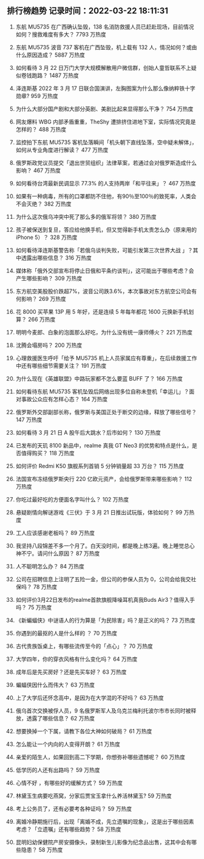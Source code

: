 
## 排行榜趋势 记录时间：2022-03-22 18:11:31
  
  1. 东航 MU5735 在广西确认坠毁，138 名消防救援人员已赶赴现场，目前情况如何？搜救难度有多大？ 7793 万热度
    
  2. 东航 MU5735 波音 737 客机在广西坠毁，机上载有 132 人，情况如何？或由什么原因造成？ 5887 万热度
    
  3. 如何看待 3 月 22 日万门大学大规模解散用户微信群，创始人童哲联系不上疑似卷钱跑路？ 1487 万热度
    
  4. 泽连斯基 2022 年 3 月 17 日联合国演讲，左胸图案为什么那么像纳粹铁十字勋章? 959 万热度
    
  5. 为什么大部分国产剧和大部分英剧、美剧比起来显得那么干净？ 754 万热度
    
  6. 网友爆料 WBG 内部矛盾重重，TheShy 遭排挤住进地下室，实际情况究竟是怎样的？ 488 万热度
    
  7. 监控拍下东航 MU5735 客机坠落瞬间「机头朝下直线坠落，空中疑未解体」，如何从专业角度进行解读？ 477 万热度
    
  8. 俄罗斯政党议员提交「退出世贸组织」法律草案，若通过会对俄罗斯造成什么影响？ 467 万热度
    
  9. 如何看待台湾最新民调显示 77.3% 的人支持两岸「和平往来」？ 467 万热度
    
  10. 如果有一种病毒，所有的口罩都防不住他，有90％至100％的致死率，人类会不会灭绝？ 382 万热度
    
  11. 为什么这次俄乌冲突中死了那么多的俄军将领？ 380 万热度
    
  12. 孩子被保送到复旦，答应给他换手机，但又觉得新手机太贵怎么办（原来用的iPhone 5）？ 328 万热度
    
  13. 如何看待泽连斯基警告称「若俄乌谈判失败，可能引发第三次世界大战 」？其中透露出哪些信息？ 316 万热度
    
  14. 媒体称「俄外交部宣布将停止日俄和平条约谈判」，这可能出于哪些考虑？会产生哪些影响？ 309 万热度
    
  15. 东方航空美股股价跌超7%，波音公司跌3.6%，本次事故对东方航空公司会有何影响？ 269 万热度
    
  16. 花 8000 买苹果 13P 用 5 年好，还是连续 5 年每年都花 1600 元换新手机划算？ 266 万热度
    
  17. 明明今麦郎、白象的泡面那么好吃，为什么没有统一康师傅火？ 221 万热度
    
  18. 沈腾会塌房吗？ 200 万热度
    
  19. 心理救援医生呼吁「给予 MU5735 机上人员家属应有尊重」，在后续救援工作中还有哪些细节需要关注？ 191 万热度
    
  20. 为什么现在《英雄联盟》中路玩家都不怎么要蓝 BUFF 了？ 166 万热度
    
  21. 如何看待东航 MU5735 客机坠毁后网络出现多位自称未登机「幸运儿」？面对事故公众应有怎样心态？ 164 万热度
    
  22. 俄罗斯外交部副部长称，俄罗斯与美国正处于断交的边缘，释放了哪些信号？ 147 万热度
    
  23. 如何看待 3 月 21 日 A 股午后大跳水？后市如何？ 130 万热度
    
  24. 已发布的天玑 8100 新品中，realme 真我 GT Neo3 的优势和特点是什么，是否值得购买？ 118 万热度
    
  25. 如何评价 Redmi K50 旗舰系列首销 5 分钟销量超 33 万台？ 115 万热度
    
  26. 法国宣布冻结俄罗斯央行 220 亿欧元资产，会给俄罗斯带来哪些影响？ 112 万热度
    
  27. 你吃过最好吃的方便面名字叫什么？ 102 万热度
    
  28. 悬疑剧情向解谜游戏《三伏》于 3 月 21 日推出试玩版，体验如何？ 99 万热度
    
  29. 工人应该感谢老板吗？ 89 万热度
    
  30. 我坚持八段锦差不多一个月了。白天没时间，都是晚上练3遍。晚上睡觉总心神不宁。请问什么原因？ 87 万热度
    
  31. 人不聪明怎么办？ 84 万热度
    
  32. 公司在招聘信息上注明了五险一金，但公司的参保人员为 0，公司会给我交社保吗？ 78 万热度
    
  33. 如何评价3月22日发布的realme首款旗舰降噪耳机真我Buds Air3？值得入手吗？ 75 万热度
    
  34. 《新蝙蝠侠》中谜语人的行为算是「为民除害」吗？是正义的吗？ 73 万热度
    
  35. 你遇到的最抠的人是什么样的 ？ 70 万热度
    
  36. 古代贵族饭桌上，有哪些流传至今的「点心」？ 70 万热度
    
  37. 大学四年，你的穿衣风格有什么变化吗？ 64 万热度
    
  38. 成年后是先买房好？还是先买车好？ 63 万热度
    
  39. 蝙蝠侠因什么而伟大？ 63 万热度
    
  40. 上了大学后还怀念高中，是因为在大学混的不好吗？ 63 万热度
    
  41. 俄乌首次交换被俘人员，9 名俄罗斯军人及乌克兰梅利托波尔市市长同时被释放，透露了哪些信息？ 62 万热度
    
  42. 想要换掉一个下属，请教下各位大神如何破局？ 61 万热度
    
  43. 怎么能让一个内向的人变得开朗？ 61 万热度
    
  44. 亲爱的陌生人，如果回到高二下学期，你想弥补哪些遗憾呢？ 60 万热度
    
  45. 低学历的人还有出路吗？ 59 万热度
    
  46. 心情不好 ，有哪些好的缓解方式？ 59 万热度
    
  47. 林黛玉生病要吃燕窝，分家后贾宝玉拿什么养活林黛玉? 59 万热度
    
  48. 考上公务员了，还有必要考各种证吗？ 59 万热度
    
  49. 离婚冷静期施行后，出现「离婚不成，先立遗嘱的现象」，这是出于哪些因素考虑？「立遗嘱」还有哪些趋势？ 58 万热度
    
  50. 昆明妇幼保健院产房安摄像头，录制新生儿影像为纪念品出售，这其中会有哪些隐患？ 58 万热度
    